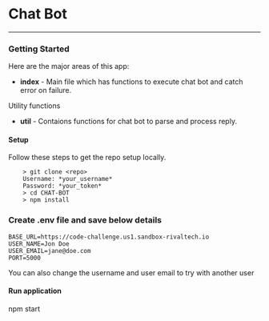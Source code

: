# Chat Bot
---

### Getting Started
Here are the major areas of this app:

-   **index** - Main file which has functions to execute chat bot and catch error on failure.

Utility functions
-   **util** - Contaions functions for chat bot to parse and process reply.

#### Setup

Follow these steps to get the repo setup locally.
```
    > git clone <repo>
    Username: *your_username*
    Password: *your_token*
    > cd CHAT-BOT
    > npm install
```

### Create .env file and save below details

    BASE_URL=https://code-challenge.us1.sandbox-rivaltech.io
    USER_NAME=Jon Doe
    USER_EMAIL=jane@doe.com
    PORT=5000

You can also change the username and user email to try with another user


#### Run application
<!-- It will run prking service and maintain logs in response.txt file -->
npm start